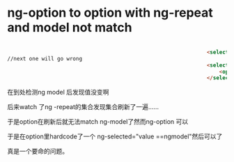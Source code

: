 # ng-option to option with ng-repeat and model not match

```html

                                                                <select type="text" ng-model="classification.classDescription" ng-options="item.key as item.value for item in classDescriptionValues" ng-change="updateBopClassification()" ng-disabled="!classification.isClassDescriptionEditable">
//next one will go wrong
                                                                <select type="text" ng-model="classification.classDescription" ng-change="updateBopClassification()" ng-disabled="!classification.isClassDescriptionEditable">
                                                                    <option ng-repeat=" item in classDescriptionValues" value="{{item.key}}" ng-class="{'bg-option': filterColoredOption(item)}" ng-selected="item.key ==classification.classDescription">{{item.value}}</option>
                                                                </select>
```

在到处检测ng model 后发现值没变啊

后来watch 了ng -repeat的集合发现集合刷新了一遍……

于是option在刷新后就无法match ng-model了然而ng-option 可以

于是在option里hardcode了一个 ng-selected="value ==ngmodel"然后可以了

真是一个要命的问题。